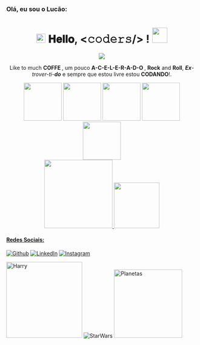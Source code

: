 ### Olá, eu sou o Lucão:

<h1 align="center">
  <a target="_blank">
    <img src="https://github.com/JayantGoel001/JayantGoel001/blob/master/GIF/Earth.gif" width="24px" style="max-width:100%;">
  </a>
  𝐇𝐞𝐥𝐥𝐨, &lt;𝚌𝚘𝚍𝚎𝚛𝚜/&gt; !
  <a target="_blank">
    <img src="https://github.com/JayantGoel001/JayantGoel001/blob/master/GIF/Hi.gif" width="40px" />
  </a>
</h1>
  
<p align="center">
 <img src="https://readme-typing-svg.herokuapp.com?lines=Estudante+Engenharia+de+Software;Sempre%20aprendendo%20algo%20novo&center=true&width=500&height=30">
</p>

<p align="center">
  Like to much <b> COFFE </b>, um pouco <strong> A-C-E-L-E-R-A-D-O </strong>, <b>Rock</b> and <b>Roll</b>, <i><b>Ex</b>-trover-ti-<b>do</b></i> e sempre que estou livre estou <b>CODANDO</b>!.
</p>

<div align="center">
  <img height="100em" src="https://c.tenor.com/W0ipZw5rnJIAAAAM/coffee-need-coffee.gif" />
  <img height="100em" src="https://blog.capterra.com/wp-content/uploads/2015/08/sheldon_flash.gif" />
  <img height="100em" src="https://c.tenor.com/ZgsPs5ItB2AAAAAM/rock-and-roll-head-bang.gif" />
  <img height="100em" src="https://c.tenor.com/BURKdcE4PJEAAAAM/jim-carrey.gif" />
  <img height="100em" src="https://c.tenor.com/GfSX-u7VGM4AAAAC/coding.gif" />
</div>

<div align="center">
  <a href="https://github.com/LucasSilvaFeuser">
  <img height="180em" src="https://github-readme-stats.vercel.app/api?username=LucasSilvaFeuser&show_icons=true&theme=dark&include_all_commits=true&count_private=true"/>
  <img height="120em" src="https://github-readme-stats.vercel.app/api/top-langs/?username=LucasSilvaFeuser&layout=compact&langs_count=7&theme=dark"/>
</div>

<h4> Redes Sociais: </h4>
<p><a href="https://github.com/LucasSilvaFeuser" target="_blank"><img alt="Github" src="https://img.shields.io/badge/GitHub-%2312100E.svg?&style=for-the-badge&logo=Github&logoColor=white" /></a> <a href="https://www.linkedin.com/in/lucassilvafeuser/" target="_blank"><img alt="LinkedIn" src="https://img.shields.io/badge/linkedin-%230077B5.svg?&style=for-the-badge&logo=linkedin&logoColor=white" /></a> <a href="" target="_blank"><img alt="Instagram" src="https://img.shields.io/badge/instagram-%23E4405F.svg?&style=for-the-badge&logo=instagram&logoColor=white" /></a>
</p>
  
<div>
  <img src="https://64.media.tumblr.com/106d305e652170e61145791051bc2f41/tumblr_inline_nhj4j8vjNh1r5hzkj.gif" alt="Harry" height="200em"/>
  <img src="https://4.bp.blogspot.com/-jhhw-5SewFE/VyPc5pjtaQI/AAAAAAAAB4M/2-LcMyEh4UE7eNpHrDRcfqKb_Y6VvN7FwCLcB/s1600/gif.gif" alt="StarWars" />
  <img src="https://cdn.edu.buncee.com/assets/f88812834d0f620b16d85e436aa9f073/animation-science-remotelearning-041420.gif?timestamp=1586899780" alt="Planetas" height="180em" />
  </div>
  
